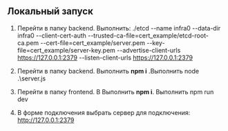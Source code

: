 ## Локальный запуск

1. Перейти в папку backend. Выполнить:
   ./etcd --name infra0 --data-dir infra0 --client-cert-auth --trusted-ca-file=cert_example/etcd-root-ca.pem --cert-file=cert_example/server.pem --key-file=cert_example/server-key.pem --advertise-client-urls https://127.0.0.1:2379 --listen-client-urls https://127.0.0.1:2379

2. Перейти в папку backend. Выполнить **npm i** .Выполнить node .\server.js
3. Перейти в папку frontend. В Выполнить **npm i**. Выполнить npm run dev
4. В форме подключения выбрать сервер для подключения: http://127.0.0.1:2379

